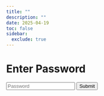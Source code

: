 ```yaml
---
title: ""
description: ""
date: 2025-04-19
toc: false
sidebar:
  exclude: true
---
```


<div id="password-protected-content" style="display:none;">

<span style="color:red">Beta version</span>
### Tell us why you're here 


To better understand your situation, please answer a few questions.
This helps us generate a report that’s clear, relevant, and easy to share with your doctor if needed.





**Which of these best describes why you’re filling out this form today?**

<link rel="stylesheet" href="/css/symptom-check.css">

<script>
// Set the flag in localStorage
localStorage.setItem("redirectToDemographicInfo", "true");
</script>

{{< aura-symptom-check/acute-chronic/reason-for-visit >}}

<script src="/js/aura-symptom-check/acute-chronic/reason-for-visit.js"></script>
</div>

<div id="password-prompt">
  <h1>Enter Password</h1>
  <input type="password" id="password-input" placeholder="Password">
  <button onclick="checkPassword()">Submit</button>
</div>

<script>
  function checkPassword() {
    var password = document.getElementById('password-input').value;
    var correctPassword = '1'; // Replace with your actual password
    if (password === correctPassword) {
      document.getElementById('password-protected-content').style.display = 'block';
      document.getElementById('password-prompt').style.display = 'none';
    } else {
      alert('Incorrect password. Please try again.');
    }
  }
</script>
